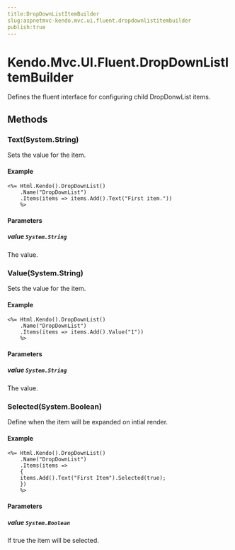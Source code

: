 ```yaml
---
title:DropDownListItemBuilder
slug:aspnetmvc-kendo.mvc.ui.fluent.dropdownlistitembuilder
publish:true
---
```


# Kendo.Mvc.UI.Fluent.DropDownListItemBuilder

Defines the fluent interface for configuring child DropDonwList items.

## Methods

### Text(System.String)
Sets the value for the item.

#### Example
    <%= Html.Kendo().DropDownList()
        .Name("DropDownList")
        .Items(items => items.Add().Text("First item."))
        %>

#### Parameters

##### value `System.String`
The value.

### Value(System.String)
Sets the value for the item.

#### Example
    <%= Html.Kendo().DropDownList()
        .Name("DropDownList")
        .Items(items => items.Add().Value("1"))
        %>

#### Parameters

##### value `System.String`
The value.

### Selected(System.Boolean)
Define when the item will be expanded on intial render.

#### Example
    <%= Html.Kendo().DropDownList()
        .Name("DropDownList")
        .Items(items =>
        {
        items.Add().Text("First Item").Selected(true);
        })
        %>

#### Parameters

##### value `System.Boolean`
If true the item will be selected.